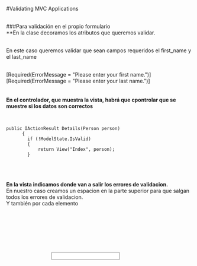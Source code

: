 #Validating MVC Applications</br></br>

###Para validación en el propio formulario</br>
**En la clase decoramos los atributos que queremos validar.</br></br>

En este caso queremos validar que sean campos requeridos el first_name y el last_name</br></br>

[Required(ErrorMessage = "Please enter your first name.")]
[Required(ErrorMessage = "Please enter your last name.")]
</br></br></br>
**En el controlador, que muestra la vista, habrá que cpontrolar que se muestre si los datos son correctos**</br></br>

<pre><code>
public IActionResult Details(Person person)
      {
        if (!ModelState.IsValid)
        {
            return View("Index", person);
        }
</code></pre>
</br></br></br>
**En la vista indicamos donde van a salir los errores de validacion.**</br>
En nuestro caso creamos un espacion en la parte superior para que salgan todos los errores de validacion. </br>
Y también por cada elemento</br>

<pre><code>
<form asp-action="Details">
<div asp-validation-summary="All"></div>
<pre><code>            
            <div class="form-field">
                <label asp-for="FirstName"></label>
                <span class="input-span">
                    <input asp-for="FirstName" />
                <span asp-validation-for="FirstName"></span>
           </div>
            <div class="form-field">
                <label asp-for="LastName"></label>
</code></pre>
